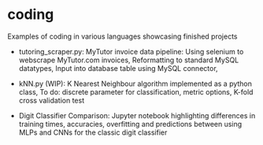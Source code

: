 # coding
Examples of coding in various languages showcasing finished projects

- tutoring_scraper.py:
MyTutor invoice data pipeline:
Using selenium to webscrape MyTutor.com invoices,
Reformatting to standard MySQL datatypes,
Input into database table using MySQL connector,

- kNN.py (WIP):
K Nearest Neighbour algorithm implemented as a python class,
To do: discrete parameter for classification, metric options, K-fold cross validation test

- Digit Classifier Comparison:
Jupyter notebook highlighting differences in training times, accuracies, overfitting and predictions between using MLPs and CNNs for the classic digit classifier
